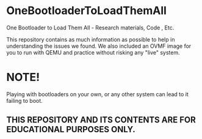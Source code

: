 # OneBootloaderToLoadThemAll
One Bootloader to Load Them All - Research materials, Code , Etc.

This repository contains as much information as possible to help in understanding the issues we found.
We also included an OVMF image for you to run with QEMU and practice without risking any "live" system.

# NOTE!
Playing with bootloaders on your own, or any other system can lead to it failing to boot.

## THIS REPOSITORY AND ITS CONTENTS ARE FOR EDUCATIONAL PURPOSES ONLY.

